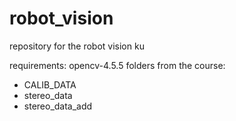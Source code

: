 # robot_vision
repository for the robot vision ku

requirements:
opencv-4.5.5
folders from the course:
* CALIB_DATA
* stereo_data
* stereo_data_add

